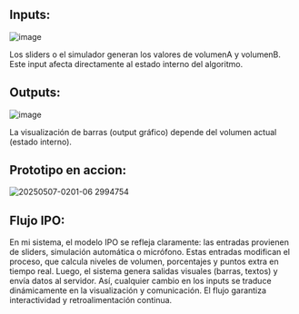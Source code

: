 ## Inputs:
![image](https://github.com/user-attachments/assets/e47a5c61-bd76-40b9-a270-c47180cf96ef)

Los sliders o el simulador generan los valores de volumenA y volumenB. Este input afecta directamente al estado interno del algoritmo.

## Outputs:
![image](https://github.com/user-attachments/assets/def7828e-d73b-4485-93ad-087c888c19c9)

La visualización de barras (output gráfico) depende del volumen actual (estado interno).

## Prototipo en accion:
![20250507-0201-06 2994754](https://github.com/user-attachments/assets/72569f66-6368-430a-aaf1-7d2fb2fc7270)

## Flujo IPO:

En mi sistema, el modelo IPO se refleja claramente: las entradas provienen de sliders, simulación automática o micrófono. Estas entradas modifican el proceso, que calcula niveles de volumen, porcentajes y puntos extra en tiempo real. Luego, el sistema genera salidas visuales (barras, textos) y envía datos al servidor. Así, cualquier cambio en los inputs se traduce dinámicamente en la visualización y comunicación. El flujo garantiza interactividad y retroalimentación continua.
